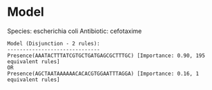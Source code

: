 
# Model

Species: escherichia coli
Antibiotic: cefotaxime

```
Model (Disjunction - 2 rules):
------------------------------
Presence(AAATACTTTATCGTGCTGATGAGCGCTTTGC) [Importance: 0.90, 195 equivalent rules]
OR
Presence(AGCTAATAAAAAACACACGTGGAATTTAGGA) [Importance: 0.16, 1 equivalent rules]

```

